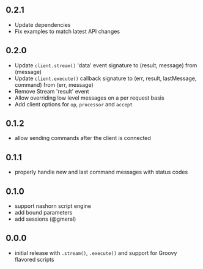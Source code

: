## 0.2.1
- Update dependencies
- Fix examples to match latest API changes

## 0.2.0
- Update `client.stream()` 'data' event signature to (result, message) from (message)
- Update `client.execute()` callback signature to (err, result, lastMessage, command) from (err, message)
- Remove Stream 'result' event
- Allow overriding low level messages on a per request basis
- Add client options for `op`, `processor` and `accept`

## 0.1.2
- allow sending commands after the client is connected

## 0.1.1
- properly handle new and last command messages with status codes

## 0.1.0
- support nashorn script engine
- add bound parameters
- add sessions (@gmeral)

## 0.0.0
- initial release with `.stream()`, `.execute()` and support for Groovy flavored scripts